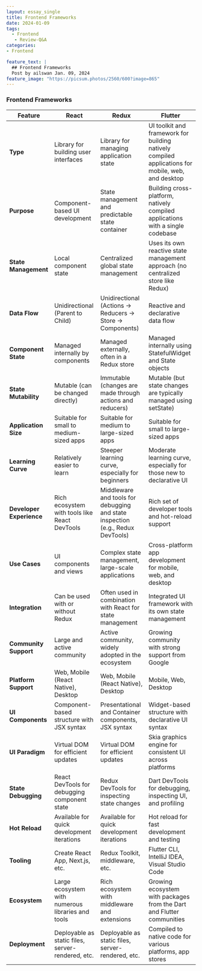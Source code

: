 ```yaml
---
layout: essay_single
title: Frontend Frameworks
date: 2024-01-09
tags:
  - Frontend
   - Review-Q&A
categories:
- Frontend

feature_text: |
  ## Frontend Frameworks
  Post by ailswan Jan. 09, 2024
feature_image: "https://picsum.photos/2560/600?image=865"
---
```



### Frontend Frameworks

| Feature                  | React                                                | Redux                                                    | Flutter                                                      |
| ------------------------ | ---------------------------------------------------- | -------------------------------------------------------- | ------------------------------------------------------------ |
| **Type**                 | Library for building user interfaces                 | Library for managing application state                   | UI toolkit and framework for building natively compiled applications for mobile, web, and desktop                              |
| **Purpose**              | Component-based UI development                       | State management and predictable state container        | Building cross-platform, natively compiled applications with a single codebase                                            |
| **State Management**     | Local component state                                | Centralized global state management                      | Uses its own reactive state management approach (no centralized store like Redux)                                         |
| **Data Flow**            | Unidirectional (Parent to Child)                     | Unidirectional (Actions -> Reducers -> Store -> Components) | Reactive and declarative data flow                            |
| **Component State**      | Managed internally by components                     | Managed externally, often in a Redux store                | Managed internally using StatefulWidget and State objects     |
| **State Mutability**     | Mutable (can be changed directly)                    | Immutable (changes are made through actions and reducers) | Mutable (but state changes are typically managed using setState) |
| **Application Size**     | Suitable for small to medium-sized apps              | Suitable for medium to large-sized apps                   | Suitable for small to large-sized apps                        |
| **Learning Curve**       | Relatively easier to learn                           | Steeper learning curve, especially for beginners         | Moderate learning curve, especially for those new to declarative UI                                                      |
| **Developer Experience** | Rich ecosystem with tools like React DevTools        | Middleware and tools for debugging and state inspection (e.g., Redux DevTools) | Rich set of developer tools and hot-reload support               |
| **Use Cases**            | UI components and views                              | Complex state management, large-scale applications      | Cross-platform app development for mobile, web, and desktop    |
| **Integration**          | Can be used with or without Redux                     | Often used in combination with React for state management | Integrated UI framework with its own state management           |
| **Community Support**    | Large and active community                           | Active community, widely adopted in the ecosystem        | Growing community with strong support from Google               |
| **Platform Support**     | Web, Mobile (React Native), Desktop                  | Web, Mobile (React Native), Desktop                      | Mobile, Web, Desktop                                           |
| **UI Components**        | Component-based structure with JSX syntax            | Presentational and Container components, JSX syntax     | Widget-based structure with declarative UI syntax              |
| **UI Paradigm**          | Virtual DOM for efficient updates                   | Virtual DOM for efficient updates                        | Skia graphics engine for consistent UI across platforms        |
| **State Debugging**      | React DevTools for debugging component state         | Redux DevTools for inspecting state changes               | Dart DevTools for debugging, inspecting UI, and profiling       |
| **Hot Reload**           | Available for quick development iterations          | Available for quick development iterations              | Hot reload for fast development and testing                    |
| **Tooling**              | Create React App, Next.js, etc.                     | Redux Toolkit, middleware, etc.                         | Flutter CLI, IntelliJ IDEA, Visual Studio Code                  |
| **Ecosystem**            | Large ecosystem with numerous libraries and tools   | Rich ecosystem with middleware and extensions           | Growing ecosystem with packages from the Dart and Flutter communities |
| **Deployment**           | Deployable as static files, server-rendered, etc.    | Deployable as static files, server-rendered, etc.        | Compiled to native code for various platforms, app stores       |
